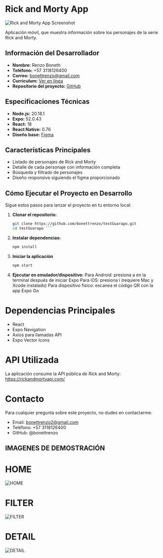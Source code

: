 # Rick and Morty App

![Rick and Morty App Screenshot](https://github.com/bonettrenzo/testGuarapo/blob/main/assets/splashIcone.png?raw=true)

Aplicación móvil, que muestra información sobre los personajes de la serie Rick and Morty.

## Información del Desarrollador

- **Nombre:** Renzo Boneth
- **Teléfono:** +57 3118126400
- **Correo:** bonettrenzo@gmail.com
- **Curriculum:** [Ver en línea](https://curriculum-web-fll6.onrender.com/)
- **Repositorio del proyecto:** [GitHub](https://github.com/bonettrenzo/testGuarapo)

## Especificaciones Técnicas

- **Node.js:** 20.18.1
- **Expo:** 52.0.43
- **React:** 18
- **React Native:** 0.76
- **Diseño base:** [Figma](https://www.figma.com/design/Pd8AycDOiq0qXkYWbHU8m9/Rick-and-Morty--Guarapo-?node-id=92-0&t=9xRwBSd4EAAUKYjz-0)

## Características Principales

- Listado de personajes de Rick and Morty
- Detalle de cada personaje con información completa
- Búsqueda y filtrado de personajes
- Diseño responsive siguiendo el figma proporcionado

## Cómo Ejecutar el Proyecto en Desarrollo

Sigue estos pasos para lanzar el proyecto en tu entorno local:

1. **Clonar el repositorio:**
   ```bash
   git clone https://github.com/bonettrenzo/testGuarapo.git
   cd testGuarapo ```

2. **Instalar dependencias:**
   ```bash
   npm install
   ```
3. **Iniciar la aplicación**
   ```bash
   npm start 
   ```
4. **Ejecutar en emulador/dispositivo:**
Para Android: presiona a en la terminal después de iniciar Expo
Para iOS: presiona i (requiere Mac y Xcode instalado)
Para dispositivo físico: escanea el código QR con la app Expo Go


# Dependencias Principales
 * React
 * Expo Navigation
 * Axios para llamadas API
 * Expo Vector Icons

# API Utilizada
La aplicación consume la API pública de Rick and Morty:
https://rickandmortyapi.com/

# Contacto
Para cualquier pregunta sobre este proyecto, no dudes en contactarme:
* Email: bonettrenzo2@gmail.com
* Teléfono: +57 3118126400
* GitHub: @bonettrenzo

## IMAGENES DE DEMOSTRACIÓN

# HOME
![HOME](https://github.com/bonettrenzo/testGuarapo/blob/main/assets/imagenesDemostracion/home.png?raw=true)

# FILTER
![FILTER](https://github.com/bonettrenzo/testGuarapo/blob/main/assets/imagenesDemostracion/filters.png?raw=true)

# DETAIL
![DETAIL](https://github.com/bonettrenzo/testGuarapo/blob/main/assets/imagenesDemostracion/detallePersonaje.png?raw=true)

